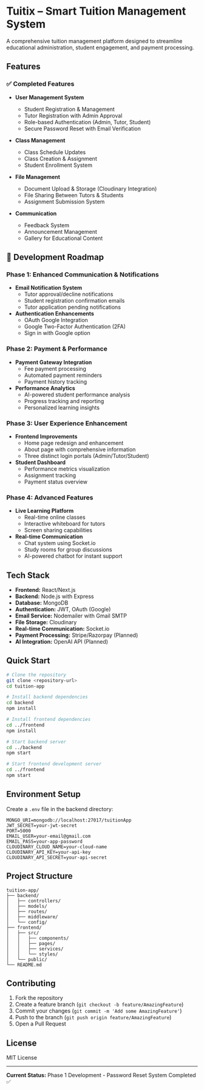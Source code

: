 # Tuitix – Smart Tuition Management System

A comprehensive tuition management platform designed to streamline educational administration, student engagement, and payment processing.

## Features

### ✅ Completed Features
- **User Management System**
  - Student Registration & Management
  - Tutor Registration with Admin Approval
  - Role-based Authentication (Admin, Tutor, Student)
  - Secure Password Reset with Email Verification

- **Class Management**
  - Class Schedule Updates
  - Class Creation & Assignment
  - Student Enrollment System

- **File Management**
  - Document Upload & Storage (Cloudinary Integration)
  - File Sharing Between Tutors & Students
  - Assignment Submission System

- **Communication**
  - Feedback System
  - Announcement Management
  - Gallery for Educational Content

## 🚀 Development Roadmap

### Phase 1: Enhanced Communication & Notifications
- **Email Notification System**
  - Tutor approval/decline notifications
  - Student registration confirmation emails
  - Tutor application pending notifications
- **Authentication Enhancements**
  - OAuth Google Integration
  - Google Two-Factor Authentication (2FA)
  - Sign in with Google option

### Phase 2: Payment & Performance
- **Payment Gateway Integration**
  - Fee payment processing
  - Automated payment reminders
  - Payment history tracking
- **Performance Analytics**
  - AI-powered student performance analysis
  - Progress tracking and reporting
  - Personalized learning insights

### Phase 3: User Experience Enhancement
- **Frontend Improvements**
  - Home page redesign and enhancement
  - About page with comprehensive information
  - Three distinct login portals (Admin/Tutor/Student)
- **Student Dashboard**
  - Performance metrics visualization
  - Assignment tracking
  - Payment status overview

### Phase 4: Advanced Features
- **Live Learning Platform**
  - Real-time online classes
  - Interactive whiteboard for tutors
  - Screen sharing capabilities
- **Real-time Communication**
  - Chat system using Socket.io
  - Study rooms for group discussions
  - AI-powered chatbot for instant support

## Tech Stack

- **Frontend:** React/Next.js
- **Backend:** Node.js with Express
- **Database:** MongoDB
- **Authentication:** JWT, OAuth (Google)
- **Email Service:** Nodemailer with Gmail SMTP
- **File Storage:** Cloudinary
- **Real-time Communication:** Socket.io
- **Payment Processing:** Stripe/Razorpay (Planned)
- **AI Integration:** OpenAI API (Planned)

## Quick Start

```bash
# Clone the repository
git clone <repository-url>
cd tuition-app

# Install backend dependencies
cd backend
npm install

# Install frontend dependencies
cd ../frontend
npm install

# Start backend server
cd ../backend
npm start

# Start frontend development server
cd ../frontend
npm start
```

## Environment Setup

Create a `.env` file in the backend directory:

```env
MONGO_URI=mongodb://localhost:27017/tuitionApp
JWT_SECRET=your-jwt-secret
PORT=5000
EMAIL_USER=your-email@gmail.com
EMAIL_PASS=your-app-password
CLOUDINARY_CLOUD_NAME=your-cloud-name
CLOUDINARY_API_KEY=your-api-key
CLOUDINARY_API_SECRET=your-api-secret
```

## Project Structure

```
tuition-app/
├── backend/
│   ├── controllers/
│   ├── models/
│   ├── routes/
│   ├── middleware/
│   └── config/
├── frontend/
│   ├── src/
│   │   ├── components/
│   │   ├── pages/
│   │   ├── services/
│   │   └── styles/
│   └── public/
└── README.md
```

## Contributing

1. Fork the repository
2. Create a feature branch (`git checkout -b feature/AmazingFeature`)
3. Commit your changes (`git commit -m 'Add some AmazingFeature'`)
4. Push to the branch (`git push origin feature/AmazingFeature`)
5. Open a Pull Request

## License

MIT License

---

**Current Status:** Phase 1 Development - Password Reset System Completed ✅
